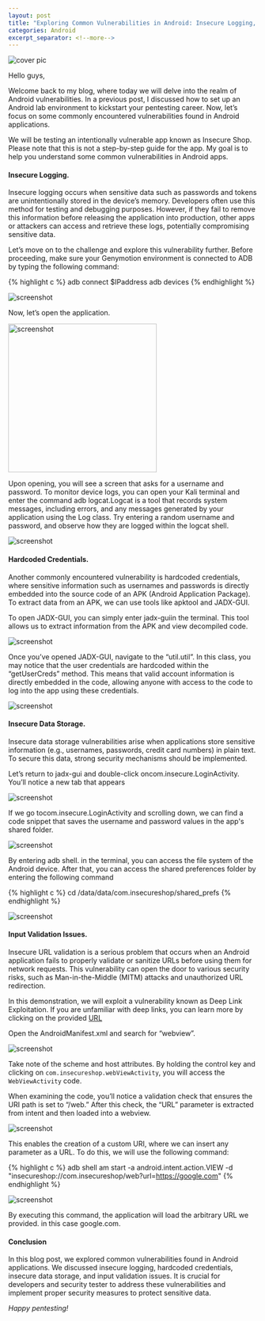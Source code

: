 ```yaml
---
layout: post
title: "Exploring Common Vulnerabilities in Android: Insecure Logging, Hardcoded Credentials, Insecure Data Storage, and Input Validation Issues"
categories: Android
excerpt_separator: <!--more-->
---
```


![cover pic](/images/blog2/1.jpg)

Hello guys,

Welcome back to my blog, where today we will delve into the realm of Android vulnerabilities. In a previous post, I discussed how to set up an Android lab environment to kickstart your pentesting career. Now, let’s focus on some commonly encountered vulnerabilities found in Android applications.
<!--more-->
We will be testing an intentionally vulnerable app known as Insecure Shop. Please note that this is not a step-by-step guide for the app. My goal is to help you understand some common vulnerabilities in Android apps.

#### Insecure Logging.

Insecure logging occurs when sensitive data such as passwords and tokens are unintentionally stored in the device’s memory. Developers often use this method for testing and debugging purposes. However, if they fail to remove this information before releasing the application into production, other apps or attackers can access and retrieve these logs, potentially compromising sensitive data.

Let’s move on to the challenge and explore this vulnerability further. Before proceeding, make sure your Genymotion environment is connected to ADB by typing the following command:

{% highlight c %}
adb connect $IPaddress
adb devices
{% endhighlight %}

![screenshot](/images/blog2/2.png)

Now, let’s open the application.

<img src="/images/blog2/3.png" alt="screenshot" width="300"/>


Upon opening, you will see a screen that asks for a username and password. To monitor device logs, you can open your Kali terminal and enter the command adb logcat.Logcat is a tool that records system messages, including errors, and any messages generated by your application using the Log class. Try entering a random username and password, and observe how they are logged within the logcat shell.

![screenshot](/images/blog2/4.png)

#### Hardcoded Credentials.

Another commonly encountered vulnerability is hardcoded credentials, where sensitive information such as usernames and passwords is directly embedded into the source code of an APK (Android Application Package). To extract data from an APK, we can use tools like apktool and JADX-GUI.

To open JADX-GUI, you can simply enter jadx-guiin the terminal. This tool allows us to extract information from the APK and view decompiled code.

![screenshot](/images/blog2/5.png)

Once you’ve opened JADX-GUI, navigate to the “util.util”. In this class, you may notice that the user credentials are hardcoded within the “getUserCreds” method. This means that valid account information is directly embedded in the code, allowing anyone with access to the code to log into the app using these credentials.

![screenshot](/images/blog2/6.png)

#### Insecure Data Storage.

Insecure data storage vulnerabilities arise when applications store sensitive information (e.g., usernames, passwords, credit card numbers) in plain text. To secure this data, strong security mechanisms should be implemented.

Let’s return to jadx-gui and double-click oncom.insecure.LoginActivity. You’ll notice a new tab that appears

![screenshot](/images/blog2/7.png)

If we go tocom.insecure.LoginActivity and scrolling down, we can find a code snippet that saves the username and password values in the app's shared folder.

![screenshot](/images/blog2/7.png)

By entering adb shell. in the terminal, you can access the file system of the Android device. After that, you can access the shared preferences folder by entering the following command

{% highlight c %}
cd /data/data/com.insecureshop/shared_prefs
{% endhighlight %}

![screenshot](/images/blog2/8.png)

#### Input Validation Issues.

Insecure URL validation is a serious problem that occurs when an Android application fails to properly validate or sanitize URLs before using them for network requests. This vulnerability can open the door to various security risks, such as Man-in-the-Middle (MITM) attacks and unauthorized URL redirection.

In this demonstration, we will exploit a vulnerability known as Deep Link Exploitation. If you are unfamiliar with deep links, you can learn more by clicking on the provided [URL](https://developer.android.com/training/app-links/deep-linking)

Open the AndroidManifest.xml and search for “webview”.

![screenshot](/images/blog2/9.png)

Take note of the scheme and host attributes. By holding the control key and clicking on `com.insecureshop.webViewActivity`, you will access the `WebViewActivity` code.

When examining the code, you’ll notice a validation check that ensures the URI path is set to “/web.” After this check, the “URL” parameter is extracted from intent and then loaded into a webview.

![screenshot](/images/blog2/10.png)

This enables the creation of a custom URI, where we can insert any parameter as a URL. To do this, we will use the following command:

{% highlight c %}
adb shell am start -a android.intent.action.VIEW -d "insecureshop://com.insecureshop/web?url=https://google.com"
{% endhighlight %}

![screenshot](/images/blog2/11.png)

By executing this command, the application will load the arbitrary URL we provided. in this case google.com.

#### Conclusion

In this blog post, we explored common vulnerabilities found in Android applications. We discussed insecure logging, hardcoded credentials, insecure data storage, and input validation issues. It is crucial for developers and security tester to address these vulnerabilities and implement proper security measures to protect sensitive data.

*Happy pentesting!*
